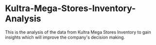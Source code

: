 # Kultra-Mega-Stores-Inventory-Analysis
This is the analysis of the data from Kultra Mega Stores Inventory to gain insights which will improve the company's decision making.
